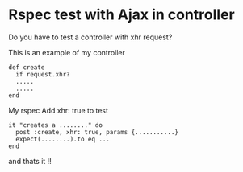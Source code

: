 # Rspec test with Ajax in controller
Do you have to test a controller with xhr request?

This is an example of my controller

```
def create
  if request.xhr?
  .....
  .....
end
```    
My rspec
Add xhr: true to test

```
it "creates a ........" do 
  post :create, xhr: true, params {...........}
  expect(........).to eq ...
end
```    
and thats it !!
